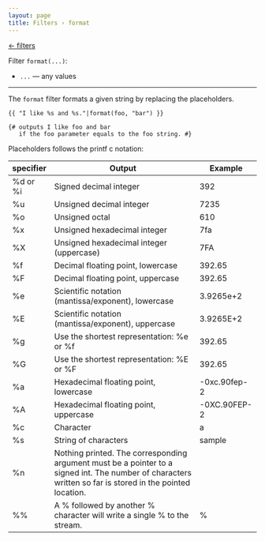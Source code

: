 ```yaml
---
layout: page
title: Filters › format
---
```


[← filters](./../filters.md)

<!-- {% raw %} -->

Filter `format(...)`:
* `...` — any values

---

The `format` filter formats a given string by replacing the placeholders.

```twig
{{ "I like %s and %s."|format(foo, "bar") }}

{# outputs I like foo and bar
   if the foo parameter equals to the foo string. #}
```

Placeholders follows the printf c notation:

| specifier | Output | Example |
|-----------|--------|---------|
| %d or %i | Signed decimal integer | 392 |
| %u | Unsigned decimal integer | 7235 |
| %o | Unsigned octal | 610 |
| %x | Unsigned hexadecimal integer | 7fa |
| %X | Unsigned hexadecimal integer (uppercase) | 7FA |
| %f | Decimal floating point, lowercase | 392.65 |
| %F | Decimal floating point, uppercase | 392.65 |
| %e | Scientific notation (mantissa/exponent), lowercase | 3.9265e+2 |
| %E | Scientific notation (mantissa/exponent), uppercase | 3.9265E+2 |
| %g | Use the shortest representation: %e or %f | 392.65 |
| %G | Use the shortest representation: %E or %F | 392.65 |
| %a | Hexadecimal floating point, lowercase | -0xc.90fep-2 |
| %A | Hexadecimal floating point, uppercase | -0XC.90FEP-2 |
| %c | Character | a |
| %s | String of characters | sample |
| %n | Nothing printed. The corresponding argument must be a pointer to a signed int. The number of characters written so far is stored in the pointed location. |	
| %% | A % followed by another % character will write a single % to the stream. | % |

<!-- {% endraw %} -->